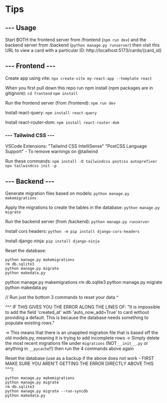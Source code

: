 # Tips

## --- Usage

Start BOTH the frontend server from /frontend (`npm run dev`) and the backend server from /backend (`python manage.py runserver`) then visit this URL to view a card with a particular ID:
http://localhost:5173/cards/{card_id}

## --- Frontend ---

Create app using vite:
`npx create-vite my-react-app --template react`

When you first pull down this repo run npm install (npm packages are in gitignore):
`cd frontend`
`npm install`

Run the frontend server (from /frontend):
`npm run dev`

Install react-query:
`npm install react-query`

Install react-router-dom:
`npm install react-router-dom`

### --- Tailwind CSS ---

VSCode Extensions:
"Tailwind CSS IntelliSense"
"PostCSS Language Support" - To remove warnings on @tailwind

Run these commands:
`npm install -D tailwindcss postcss autoprefixer`
`npx tailwindcss init -p`

## --- Backend ---

Generate migration files based on models:
`python manage.py makemigrations`

Apply the migrations to create the tables in the database:
`python manage.py migrate`

Run the backend server (from /backend):
`python manage.py runserver`

Install cors headers:
`python -m pip install django-cors-headers`

Install django ninja:
`pip install django-ninja`

Reset the database:
```
python manage.py makemigrations
rm db.sqlite3
python manage.py migrate
python makedata.py
```

python manage.py makemigrations
rm db.sqlite3
python manage.py migrate
python makedata.py

// Run just the bottom 3 commands to reset your data ^


^^^ IF THIS GIVES YOU THE ERROR ALONG THE LINES OF: "It is impossible to add the field 'created_at' with 'auto_now_add=True' to card without providing a default. This is because the database needs something to populate existing rows."

-> This means that there is an unapplied migration file that is based off the old models.py, meaning it is trying to add incomplete rows
    -> Simply delete the most recent migrations file under `migrations` (NOT `__init__.py` or anything in `__pycache`!!) then run the 4 commands above again


Reset the database (use as a backup if the above does not work - FIRST MAKE SURE YOU AREN'T GETTING THE ERROR DIRECTLY ABOVE THIS ^^^):
```
python manage.py makemigrations
python manage.py migrate
rm db.sqlite3
python manage.py migrate --run-syncdb
python makedata.py
```
